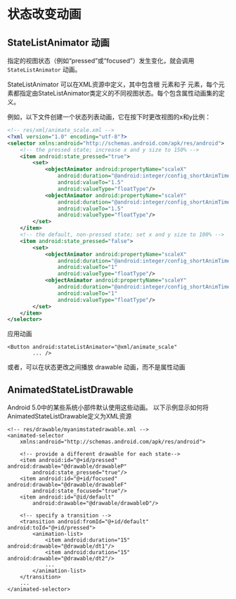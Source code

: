 # 状态改变动画

## StateListAnimator 动画
指定的视图状态（例如“pressed”或“focused”）发生变化，就会调用 `StateListAnimator` 动画。

StateListAnimator 可以在XML资源中定义，其中包含根 <selector>元素和子 <item>元素，每个元素都指定由StateListAnimator类定义的不同视图状态。每个<item>包含属性动画集的定义。


例如，以下文件创建一个状态列表动画，它在按下时更改视图的x和y比例：

```xml
<!-- res/xml/animate_scale.xml -->
<?xml version="1.0" encoding="utf-8"?>
<selector xmlns:android="http://schemas.android.com/apk/res/android">
    <!-- the pressed state; increase x and y size to 150% -->
    <item android:state_pressed="true">
        <set>
            <objectAnimator android:propertyName="scaleX"
                android:duration="@android:integer/config_shortAnimTime"
                android:valueTo="1.5"
                android:valueType="floatType"/>
            <objectAnimator android:propertyName="scaleY"
                android:duration="@android:integer/config_shortAnimTime"
                android:valueTo="1.5"
                android:valueType="floatType"/>
        </set>
    </item>
    <!-- the default, non-pressed state; set x and y size to 100% -->
    <item android:state_pressed="false">
        <set>
            <objectAnimator android:propertyName="scaleX"
                android:duration="@android:integer/config_shortAnimTime"
                android:valueTo="1"
                android:valueType="floatType"/>
            <objectAnimator android:propertyName="scaleY"
                android:duration="@android:integer/config_shortAnimTime"
                android:valueTo="1"
                android:valueType="floatType"/>
        </set>
    </item>
</selector>
```

应用动画

```
<Button android:stateListAnimator="@xml/animate_scale"
        ... />
```


或者，可以在状态更改之间播放 drawable 动画，而不是属性动画

## AnimatedStateListDrawable

Android 5.0中的某些系统小部件默认使用这些动画。
以下示例显示如何将AnimatedStateListDrawable定义为XML资源

```
<!-- res/drawable/myanimstatedrawable.xml -->
<animated-selector
    xmlns:android="http://schemas.android.com/apk/res/android">

    <!-- provide a different drawable for each state-->
    <item android:id="@+id/pressed" android:drawable="@drawable/drawableP"
        android:state_pressed="true"/>
    <item android:id="@+id/focused" android:drawable="@drawable/drawableF"
        android:state_focused="true"/>
    <item android:id="@id/default"
        android:drawable="@drawable/drawableD"/>

    <!-- specify a transition -->
    <transition android:fromId="@+id/default" android:toId="@+id/pressed">
        <animation-list>
            <item android:duration="15" android:drawable="@drawable/dt1"/>
            <item android:duration="15" android:drawable="@drawable/dt2"/>
            ...
        </animation-list>
    </transition>
    ...
</animated-selector>
```

